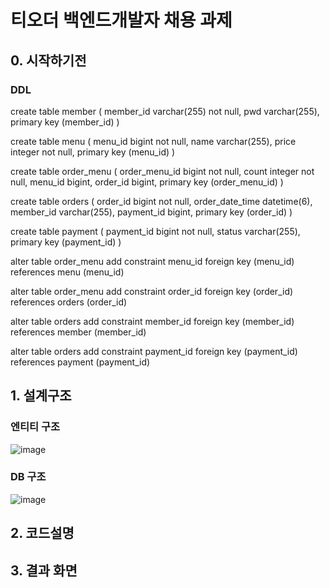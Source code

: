 # 티오더 백엔드개발자 채용 과제

## 0. 시작하기전
### DDL
create table member (
       member_id varchar(255) not null,
        pwd varchar(255),
        primary key (member_id)
    )
	
	
create table menu (
       menu_id bigint not null,
        name varchar(255),
        price integer not null,
        primary key (menu_id)
    )
	
	
create table order_menu (
       order_menu_id bigint not null,
        count integer not null,
        menu_id bigint,
        order_id bigint,
        primary key (order_menu_id)
    ) 
	
create table orders (
       order_id bigint not null,
        order_date_time datetime(6),
        member_id varchar(255),
        payment_id bigint,
        primary key (order_id)
    )
	
create table payment (
       payment_id bigint not null,
        status varchar(255),
        primary key (payment_id)
    )
    
alter table order_menu 
   add constraint menu_id 
   foreign key (menu_id) 
   references menu (menu_id)


alter table order_menu 
   add constraint order_id 
   foreign key (order_id) 
   references orders (order_id)


alter table orders 
   add constraint member_id 
   foreign key (member_id) 
   references member (member_id)


alter table orders 
   add constraint payment_id 
   foreign key (payment_id) 
   references payment (payment_id)

## 1. 설계구조

### 엔티티 구조

![image](https://user-images.githubusercontent.com/45089402/126480792-86769929-c201-4e3b-8fb8-7c22f539e908.png)


### DB 구조

![image](https://user-images.githubusercontent.com/45089402/126485959-4c7aaaee-198b-4aa2-bee4-747455623541.png)


## 2. 코드설명

## 3. 결과 화면
